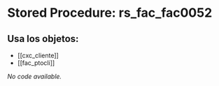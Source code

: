 # Stored Procedure: rs_fac_fac0052

## Usa los objetos:
- [[cxc_cliente]]
- [[fac_ptocli]]

*No code available.*
